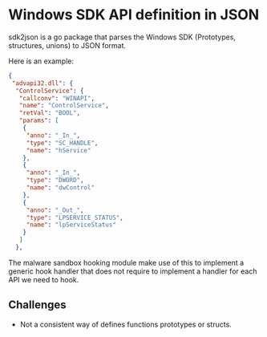 # Windows SDK API definition in JSON

sdk2json is a go package that parses the Windows SDK (Prototypes, structures, unions) to JSON format. 

Here is an example:

```json
{
 "advapi32.dll": {
  "ControlService": {
   "callconv": "WINAPI",
   "name": "ControlService",
   "retVal": "BOOL",
   "params": [
    {
     "anno": "_In_",
     "type": "SC_HANDLE",
     "name": "hService"
    },
    {
     "anno": "_In_",
     "type": "DWORD",
     "name": "dwControl"
    },
    {
     "anno": "_Out_",
     "type": "LPSERVICE_STATUS",
     "name": "lpServiceStatus"
    }
   ]
  },
```

The malware sandbox hooking module make use of this to implement a generic hook handler that does not require to implement a handler for each API we need to hook.


## Challenges

- Not a consistent way of defines functions prototypes or structs.